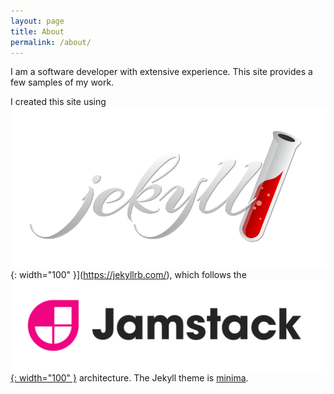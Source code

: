 ```yaml
---
layout: page
title: About
permalink: /about/
---
```


I am a software developer with extensive experience.  This site provides a few samples of my work.

I created this site using ![Jekyll](/images/jekyll.png){: width="100" }](https://jekyllrb.com/), which follows the [![Jamstack](/images/jamstack.png){: width="100" }](https://jamstack.org/) architecture.  The Jekyll theme is [minima](https://github.com/jekyll/minima).


